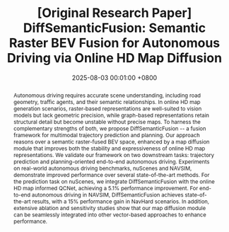 ---
title:          "[Original Research Paper] DiffSemanticFusion: Semantic Raster BEV Fusion for Autonomous Driving via Online HD Map Diffusion"
date:           2025-08-03 00:01:00 +0800
selected:       true
pub:            "Arxiv"
pub_date:       "2025"
category:       "Diffusion"
abstract: >-
    Autonomous driving requires accurate scene understanding, including road geometry, traffic agents, and their semantic relationships. In online HD map generation scenarios, raster-based representations are well-suited to vision models but lack geometric precision, while graph-based representations retain structural detail but become unstable without precise maps. To harness the complementary strengths of both, we propose DiffSemanticFusion -- a fusion framework for multimodal trajectory prediction and planning. Our approach reasons over a semantic raster-fused BEV space, enhanced by a map diffusion module that improves both the stability and expressiveness of online HD map representations. We validate our framework on two downstream tasks: trajectory prediction and planning-oriented end-to-end autonomous driving. Experiments on real-world autonomous driving benchmarks, nuScenes and NAVSIM, demonstrate improved performance over several state-of-the-art methods. For the prediction task on nuScenes, we integrate DiffSemanticFusion with the online HD map informed QCNet, achieving a 5.1% performance improvement. For end-to-end autonomous driving in NAVSIM, DiffSemanticFusion achieves state-of-the-art results, with a 15% performance gain in NavHard scenarios. In addition, extensive ablation and sensitivity studies show that our map diffusion module can be seamlessly integrated into other vector-based approaches to enhance performance. 

cover: /assets/images/research/2025-diffsemfusion/2025_diffsemfusion.jpg
authors:
    - Zhigang Sun*
    - Yiru Wang$^{\dagger}$
    - Anqing Jiang*
    - Shuo Wang
    - Yu Gao
    - Yuwen Heng
    - Shouyi Zhang
    - An He
    - Hao Jiang
    - Jinhao Chai
    - Zichong Gu
    - Wang Jijun
    - Shichen Tang
    - Lavdim Halilaj
    - Juergen Luettin
    - Hao Sun
links:
  Project Page: https://github.com/SunZhigang7/DiffSemanticFusion
  Paper: https://arxiv.org/abs/2508.01778
  Code: https://github.com/SunZhigang7/DiffSemanticFusion
  
#Unsplash: https://unsplash.com/photos/sliced-in-half-pineapple--_PLJZmHZzk

---